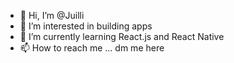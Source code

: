 - 👋 Hi, I’m @Juilli
- 👀 I’m interested in building apps
- 🌱 I’m currently learning React.js and React Native
- 📫 How to reach me ... dm me here

<!---
Juilli/Juilli is a ✨ special ✨ repository because its `README.md` (this file) appears on your GitHub profile.
You can click the Preview link to take a look at your changes.
--->
